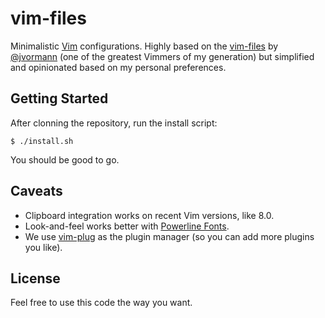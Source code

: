 # vim-files

Minimalistic [Vim](http://www.vim.org/) configurations. Highly based on the [vim-files](https://github.com/jvortmann/vim-files) by [@jvormann](https://github.com/jvortmann) (one of the greatest Vimmers of my generation) but simplified and opinionated based on my personal preferences.

## Getting Started

After clonning the repository, run the install script:

```
$ ./install.sh
```

You should be good to go.

## Caveats

- Clipboard integration works on recent Vim versions, like 8.0.
- Look-and-feel works better with [Powerline Fonts](https://github.com/powerline/fonts).
- We use [vim-plug](https://github.com/junegunn/vim-plug) as the plugin manager (so you can add more plugins you like).

## License

Feel free to use this code the way you want.
